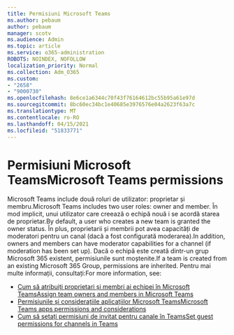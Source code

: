 ```yaml
---
title: Permisiuni Microsoft Teams
ms.author: pebaum
author: pebaum
manager: scotv
ms.audience: Admin
ms.topic: article
ms.service: o365-administration
ROBOTS: NOINDEX, NOFOLLOW
localization_priority: Normal
ms.collection: Adm_O365
ms.custom:
- "2658"
- "9000730"
ms.openlocfilehash: 8e6ce1a6344c70f43f76164612bc55b95a61e97d
ms.sourcegitcommit: 8bc60ec34bc1e40685e3976576e04a2623f63a7c
ms.translationtype: MT
ms.contentlocale: ro-RO
ms.lasthandoff: 04/15/2021
ms.locfileid: "51833771"
---
```

# <a name="microsoft-teams-permissions"></a><span data-ttu-id="d0a96-102">Permisiuni Microsoft Teams</span><span class="sxs-lookup"><span data-stu-id="d0a96-102">Microsoft Teams permissions</span></span>

<span data-ttu-id="d0a96-103">Microsoft Teams include două roluri de utilizator: proprietar și membru.</span><span class="sxs-lookup"><span data-stu-id="d0a96-103">Microsoft Teams includes two user roles: owner and member.</span></span> <span data-ttu-id="d0a96-104">În mod implicit, unui utilizator care creează o echipă nouă i se acordă starea de proprietar.</span><span class="sxs-lookup"><span data-stu-id="d0a96-104">By default, a user who creates a new team is granted the owner status.</span></span> <span data-ttu-id="d0a96-105">În plus, proprietarii și membrii pot avea capacități de moderatori pentru un canal (dacă a fost configurată moderarea).</span><span class="sxs-lookup"><span data-stu-id="d0a96-105">In addition, owners and members can have moderator capabilities for a channel (if moderation has been set up).</span></span> <span data-ttu-id="d0a96-106">Dacă o echipă este creată dintr-un grup Microsoft 365 existent, permisiunile sunt moștenite.</span><span class="sxs-lookup"><span data-stu-id="d0a96-106">If a team is created from an existing Microsoft 365 Group, permissions are inherited.</span></span> <span data-ttu-id="d0a96-107">Pentru mai multe informații, consultați:</span><span class="sxs-lookup"><span data-stu-id="d0a96-107">For more information, see:</span></span>

- [<span data-ttu-id="d0a96-108">Cum să atribuiți proprietari și membri ai echipei în Microsoft Teams</span><span class="sxs-lookup"><span data-stu-id="d0a96-108">Assign team owners and members in Microsoft Teams</span></span>](https://docs.microsoft.com/microsoftteams/assign-roles-permissions)
- [<span data-ttu-id="d0a96-109">Permisiunile și considerațiile aplicațiilor Microsoft Teams</span><span class="sxs-lookup"><span data-stu-id="d0a96-109">Microsoft Teams apps permissions and considerations</span></span>](https://docs.microsoft.com/microsoftteams/app-permissions)
- [<span data-ttu-id="d0a96-110">Cum să setați permisiuni de invitat pentru canale în Teams</span><span class="sxs-lookup"><span data-stu-id="d0a96-110">Set guest permissions for channels in Teams</span></span>](https://support.office.com/article/4756c468-2746-4bfd-a582-736d55fcc169)
